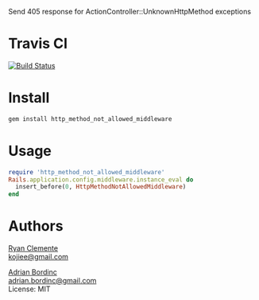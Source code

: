 Send 405 response for ActionController::UnknownHttpMethod exceptions

Travis CI
=======
[![Build Status](https://travis-ci.org/rcclemente/http_method_not_allowed_middleware.png)](https://travis-ci.org/rcclemente/http_method_not_allowed_middleware)


Install
=======

```Bash
gem install http_method_not_allowed_middleware
```

Usage
=====

```Ruby
require 'http_method_not_allowed_middleware'
Rails.application.config.middleware.instance_eval do
  insert_before(0, HttpMethodNotAllowedMiddleware)
end
```

Authors
======
[Ryan Clemente](https://github.com/rcclemente)<br/>
kojiee@gmail.com<br/>

[Adrian Bordinc](https://github.com/ellimist)<br/>
adrian.bordinc@gmail.com<br/>
License: MIT<br/>
